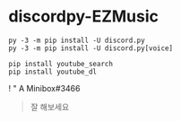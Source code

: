 # discordpy-EZMusic

```
py -3 -m pip install -U discord.py
py -3 -m pip install -U discord.py[voice]

pip install youtube_search
pip install youtube_dl
```

!   "   A Minibox#3466
> 잘 해보세요
